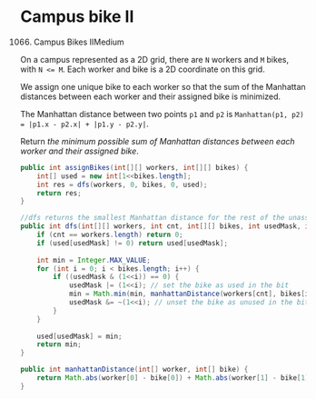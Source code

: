 # Campus bike II

1066. Campus Bikes IIMedium

On a campus represented as a 2D grid, there are `N` workers and `M` bikes, with `N <= M`. Each worker and bike is a 2D coordinate on this grid.

We assign one unique bike to each worker so that the sum of the Manhattan distances between each worker and their assigned bike is minimized.

The Manhattan distance between two points `p1` and `p2` is `Manhattan(p1, p2) = |p1.x - p2.x| + |p1.y - p2.y|`.

Return _the minimum possible sum of Manhattan distances between each worker and their assigned bike_.

```java
public int assignBikes(int[][] workers, int[][] bikes) {
    int[] used = new int[1<<bikes.length];
    int res = dfs(workers, 0, bikes, 0, used);
    return res;
}

//dfs returns the smallest Manhattan distance for the rest of the unassigned workers, given the current state of visited bikes.
public int dfs(int[][] workers, int cnt, int[][] bikes, int usedMask, int[] used) {
    if (cnt == workers.length) return 0;
    if (used[usedMask] != 0) return used[usedMask];
    
    int min = Integer.MAX_VALUE;
    for (int i = 0; i < bikes.length; i++) {
        if ((usedMask & (1<<i)) == 0) {
            usedMask |= (1<<i); // set the bike as used in the bit
            min = Math.min(min, manhattanDistance(workers[cnt], bikes[i]) + dfs(workers, cnt+1, bikes, usedMask, used));
            usedMask &= ~(1<<i); // unset the bike as unused in the bit
        }
    }
    
    used[usedMask] = min;
    return min;
}

public int manhattanDistance(int[] worker, int[] bike) {
    return Math.abs(worker[0] - bike[0]) + Math.abs(worker[1] - bike[1]);
}
```

